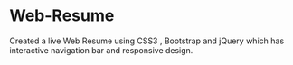 # Web-Resume
Created a live Web Resume using CSS3 , Bootstrap and jQuery which has interactive navigation bar and responsive design.
